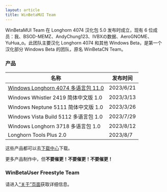 ```yaml
---
layout: article
title: WinBetaMUI Team
---
```


WinBetaMUI Team 在 Longhorn 4074 汉化包 5.0 发布时成立，现有 6 位成员：我、BSOD-MEMZ、AndyChung123、IVBXの数据、AeroGNOME、YuHua_o。此团队主要汉化 Longhorn 4074 和其他 Windows Beta，是第一个汉化部分 Windows Beta 的团队，原名 WinBetaCN Team。

### 产品

| 名称                                                         | 发布时间  |
| ------------------------------------------------------------ | --------- |
| [Windows Longhorn 4074 多语言包 11.0](http://wbl2.github.io/2023/06/10/lh4074lp.html) | 2023/6/21 |
| Windows Whistler 2419 简体中文版 1.0                         | 2023/3/13 |
| Windows Neptune 5111 简体中文版 1.0                          | 2023/3/26 |
| Windows Vista Build 5112 多语言包 1.0                        | 2023/7/29 |
| Windows Longhorn 3718 多语言包 1.0                           | 2023/8/12 |
| Longhorn Tools Plus 2.0                                      | 2023/8/7  |

这些产品都可以去[下载中心](http://wbl2.github.io/download)下载。

更多产品制作中，但**不要催更！不要催更！不要催更！**

### WinBetaUser Freestyle Team

请进入[“关于”页面](http://wbl2.github.io/about)获取详细信息。
